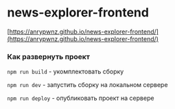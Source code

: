 # news-explorer-frontend

[https://anrypwnz.github.io/news-explorer-frontend/](https://anrypwnz.github.io/news-explorer-frontend/)

### Как развернуть проект
`npm run build` - укомплектовать сборку

`npm run dev` - запустить сборку на локальном сервере

`npm run deploy` - опубликовать проект на сервере 


